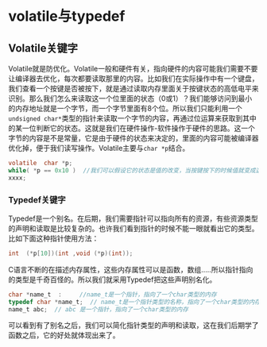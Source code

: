 # volatile与typedef

## Volatile关键字

Volatile就是防优化。Volatile一般和硬件有关，指向硬件的内容可能我们需要不要让编译器去优化，每次都要读取那里的内容。比如我们在实际操作中有一个键盘，我们查看一个按键是否被按下，就是通过读取内存里面关于按键状态的高低电平来识别。那么我们怎么来读取这一个位里面的状态（0或1）？我们能够访问到最小的内存地址就是一个字节，而一个字节里面有8个位。所以我们只能利用一个`undsigned char*`类型的指针来读取一个字节的内容，再通过位运算来获取到其中的某一位判断它的状态。这就是我们在硬件操作-软件操作于硬件的思路。这一个字节的内容是不是常量，它是由于硬件的状态来决定的，里面的内容可能被编译器优化掉，便于我们读写操作。Volatile主要与`char *p`结合。

```c
volatile  char *p;
while( *p == 0x10 )  //我们可以假设它的状态是值的改变，当按键按下的时候值就变成这样，此时我们的循环体就是它执行的操作了。
xxxx;
```

### Typedef关键字

Typedef是一个别名。在后期，我们需要指针可以指向所有的资源，有些资源类型的声明和读取是比较复杂的。也许我们看到指针的时候不能一眼就看出它的类型。比如下面这种指针使用方法：

```c
int  (*p[10])(int ,void (*p)(int));
```

C语言不断的在描述内存属性，这些内存属性可以是函数，数组…..所以指针指向的类型是千奇百怪的。所以我们就采用Typedef把这些声明别名化。

```c
char *name_t  :     //name_t是一个指针，指向了一个char类型的内存
typedef char *name_t;  // name_t是一个指针类型的名称，指向了一个char类型的内存
name_t abc;  // abc 是一个指针，指向了一个char类型的内存
```

可以看到有了别名之后，我们可以简化指针类型的声明和读取，这在我们后期学了函数之后，它的好处就体现出来了。